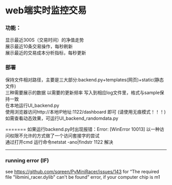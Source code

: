 # web端实时监控交易
### 功能：
显示最近300S（交易时间）的净值走势  
展示最近10条交易操作，每秒刷新  
展示最近的交易成本分析指标，每秒更新

### 部署
保持文件相对路径，主要是三大部分:backend.py+templates(网页)+static(静态文件)  
三种需要展示的数据 以需要的更新频率 写入到相应log文件里，格式与sample保持一致  
在本地运行UI_backend.py  
使用浏览器访问http://本地IP地址:1122/dashboard 即可  (请使用无痕模式！！！)  
如需查看动态效果，可运行UI_backend_randomdata.py


=======
如果运行backend.py时出现报错：Error: [WinError 10013] 以一种访问权限不允许的方式做了一个访问套接字的尝试  
通过打开cmd 运行命令netstat -ano|findstr 1122 解决  

-----------------------------
### running error (IF)
see https://github.com/sqreen/PyMiniRacer/issues/143 for “The required file "libmini_racer.dylib" can't be found” error, if your computer chip is m1
